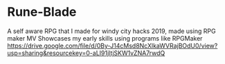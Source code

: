 # Rune-Blade
A self aware RPG that I made for windy city hacks 2019, made using RPG maker MV
Showcases my early skills using programs like RPGMaker
https://drive.google.com/file/d/0By-J14cMsd8NcXlkaWVRajBOdU0/view?usp=sharing&resourcekey=0-aLI91jltjSKW1vZNA7rwdQ
